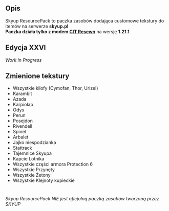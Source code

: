## Opis
Skyup ResourcePack to paczka zasobów dodająca customowe tekstury do itemów na serwerze **skyup.pl** <br>
**Paczka działa tylko z modem [CIT Resewn](https://modrinth.com/mod/cit-resewn)** na wersję **1.21.1**
## Edycja XXVI
*Work in Progress*
## Zmienione tekstury
- Wszystkie kilofy (Cymofan, Thor, Urizel)
- Karambit
- Azada
- Karpiołap
- Odys
- Perun
- Posejdon
- Rivendell
- Spinel
- Arbalet
- Jajko niespodzianka
- Stattrack
- Tajemnice Skyupa
- Kapcie Lotnika
- Wszystkie części armora Protection 6
- Wszystkie Przynęty
- Wszystkie Żetony
- Wszystkie Klejnoty kupieckie
#
*Skyup ResourcePack NIE jest oficjalną paczką zasobów tworzoną przez SKYUP*
